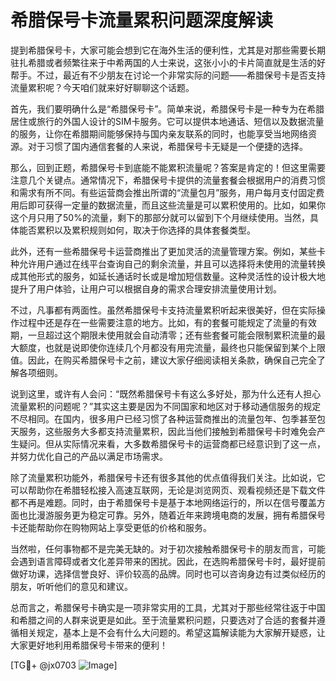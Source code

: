 # 希腊保号卡流量累积问题深度解读

提到希腊保号卡，大家可能会想到它在海外生活的便利性，尤其是对那些需要长期驻扎希腊或者频繁往来于中希两国的人士来说，这张小小的卡片简直就是生活的好帮手。不过，最近有不少朋友在讨论一个非常实际的问题——希腊保号卡是否支持流量累积呢？今天咱们就来好好聊聊这个话题。

首先，我们要明确什么是“希腊保号卡”。简单来说，希腊保号卡是一种专为在希腊居住或旅行的外国人设计的SIM卡服务。它可以提供本地通话、短信以及数据流量的服务，让你在希腊期间能够保持与国内亲友联系的同时，也能享受当地网络资源。对于习惯了国内通信套餐的人来说，希腊保号卡无疑是一个便捷的选择。

那么，回到正题，希腊保号卡到底能不能累积流量呢？答案是肯定的！但这里需要注意几个关键点。通常情况下，希腊保号卡提供的流量套餐会根据用户的消费习惯和需求有所不同。有些运营商会推出所谓的“流量包月”服务，用户每月支付固定费用后即可获得一定量的数据流量，而且这些流量是可以累积使用的。比如，如果你这个月只用了50%的流量，剩下的那部分就可以留到下个月继续使用。当然，具体能否累积以及累积规则如何，取决于你选择的具体套餐类型。

此外，还有一些希腊保号卡运营商推出了更加灵活的流量管理方案。例如，某些卡种允许用户通过在线平台查询自己的剩余流量，并且可以选择将未使用的流量转换成其他形式的服务，如延长通话时长或是增加短信数量。这种灵活性的设计极大地提升了用户体验，让用户可以根据自身的需求合理安排流量使用计划。

不过，凡事都有两面性。虽然希腊保号卡支持流量累积听起来很美好，但在实际操作过程中还是存在一些需要注意的地方。比如，有的套餐可能规定了流量的有效期，一旦超过这个期限未使用就会自动清零；还有些套餐可能会限制累积流量的最大额度，也就是说即使你连续几个月都没有用完流量，最终也只能保留到某个上限值。因此，在购买希腊保号卡之前，建议大家仔细阅读相关条款，确保自己完全了解各项细则。

说到这里，或许有人会问：“既然希腊保号卡有这么多好处，那为什么还有人担心流量累积的问题呢？”其实这主要是因为不同国家和地区对于移动通信服务的规定不尽相同。在国内，很多用户已经习惯了各种运营商推出的流量包年、包季甚至包天服务，这些服务大多都支持流量累积，因此当他们接触到希腊保号卡时难免会产生疑问。但从实际情况来看，大多数希腊保号卡的运营商都已经意识到了这一点，并努力优化自己的产品以满足市场需求。

除了流量累积功能外，希腊保号卡还有很多其他的优点值得我们关注。比如说，它可以帮助你在希腊轻松接入高速互联网，无论是浏览网页、观看视频还是下载文件都不再是难题。同时，由于希腊保号卡是基于本地网络运行的，所以在信号覆盖方面也比漫游服务更为稳定可靠。另外，随着近年来跨境电商的发展，拥有希腊保号卡还能帮助你在购物网站上享受更低的价格和服务。

当然啦，任何事物都不是完美无缺的。对于初次接触希腊保号卡的朋友而言，可能会遇到语言障碍或者文化差异带来的困扰。因此，在选购希腊保号卡时，最好提前做好功课，选择信誉良好、评价较高的品牌。同时也可以咨询身边有过类似经历的朋友，听听他们的意见和建议。

总而言之，希腊保号卡确实是一项非常实用的工具，尤其对于那些经常往返于中国和希腊之间的人群来说更是如此。至于流量累积问题，只要选对了合适的套餐并遵循相关规定，基本上是不会有什么大问题的。希望这篇解读能为大家解开疑惑，让大家更好地利用希腊保号卡带来的便利！

[TG💪+ @jx0703 ![Image](https://github.com/user-attachments/assets/dbca1d08-cadb-493c-b0ec-ad6f7a83f270)]